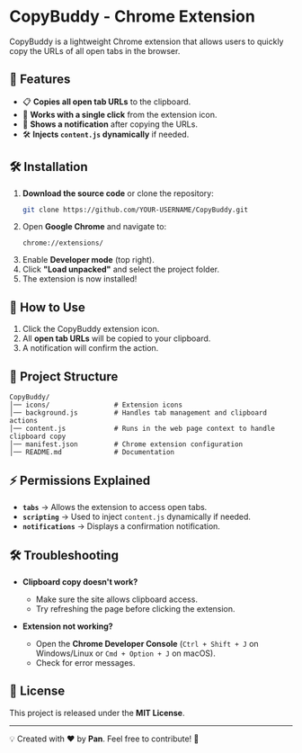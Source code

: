 # CopyBuddy - Chrome Extension

CopyBuddy is a lightweight Chrome extension that allows users to quickly copy the URLs of all open tabs in the browser.

## 🚀 Features
- 📋 **Copies all open tab URLs** to the clipboard.
- 🔄 **Works with a single click** from the extension icon.
- 🔔 **Shows a notification** after copying the URLs.
- 🛠 **Injects `content.js` dynamically** if needed.

## 🛠 Installation
1. **Download the source code** or clone the repository:
   ```bash
   git clone https://github.com/YOUR-USERNAME/CopyBuddy.git
   ```
2. Open **Google Chrome** and navigate to:
   ```
   chrome://extensions/
   ```
3. Enable **Developer mode** (top right).
4. Click **"Load unpacked"** and select the project folder.
5. The extension is now installed!

## 🎯 How to Use
1. Click the CopyBuddy extension icon.
2. All **open tab URLs** will be copied to your clipboard.
3. A notification will confirm the action.

## 📂 Project Structure
```
CopyBuddy/
│── icons/                # Extension icons
│── background.js         # Handles tab management and clipboard actions
│── content.js            # Runs in the web page context to handle clipboard copy
│── manifest.json         # Chrome extension configuration
│── README.md             # Documentation
```

## ⚡ Permissions Explained
- **`tabs`** → Allows the extension to access open tabs.
- **`scripting`** → Used to inject `content.js` dynamically if needed.
- **`notifications`** → Displays a confirmation notification.

## 🛠 Troubleshooting
- **Clipboard copy doesn't work?**  
  - Make sure the site allows clipboard access.
  - Try refreshing the page before clicking the extension.

- **Extension not working?**  
  - Open the **Chrome Developer Console** (`Ctrl + Shift + J` on Windows/Linux or `Cmd + Option + J` on macOS).
  - Check for error messages.

## 📄 License
This project is released under the **MIT License**.

---

💡 Created with ❤️ by **Pan**. Feel free to contribute! 🚀
